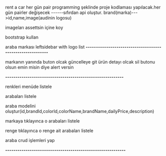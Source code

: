 rent a car 
her gün pair programming şeklinde proje kodlaması yapılacak.her gün pairler değişecek
------sıfırdan api oluştur.
brand(marka)--->id,name,image(audinin logosu)

imageları assettsin içine koy

bootstrap kullan

araba markası leftsidebar with logo list
**----------------------------------------------------------**

markanın yanında buton olcak güncelleye git ürün detayı olcak 
sil butonu olsun emin misin diye alert versin


**----------------------------------------------------------**

renkleri menüde listele

arabaları listele

araba modelini oluştur(id,brandId,colorId,colorName,brandName,dailyPrice,description)

markaya tıklayınca o arabaları listele

renge tıklayınca o renge ait arabaları listele

araba crud işlemleri yap

**-----------------------------------------------------------**
